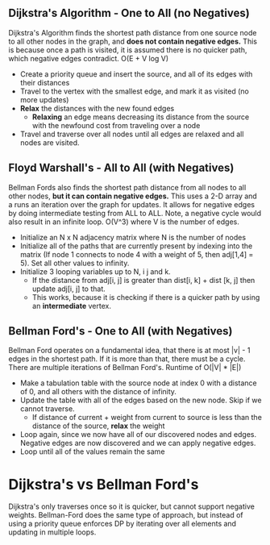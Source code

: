 ## Dijkstra's Algorithm - One to All (no Negatives) 
Dijkstra's Algorithm finds the shortest path distance from one source node to all other nodes in the graph, and **does not contain negative edges.** This is because once a path is visited, it is assumed there is no quicker path, which negative edges contradict. O(E + V log V)
- Create a priority queue and insert the source, and all of its edges with their distances
- Travel to the vertex with the smallest edge, and mark it as visited (no more updates)
- **Relax** the distances with the new found edges
	- **Relaxing** an edge means decreasing its distance from the source with the newfound cost from traveling over a node
- Travel and traverse over all nodes until all edges are relaxed and all nodes are visited.
## Floyd Warshall's - All to All (with Negatives)
Bellman Fords also finds the shortest path distance from all nodes to all other nodes, **but it can contain negative edges.** This uses a 2-D array and a runs an iteration over the graph for updates. It allows for negative edges by doing intermediate testing from ALL to ALL. Note, a negative cycle would also result in an infinite loop. O(V^3) where V is the number of edges.
- Initialize an N x N adjacency matrix where N is the number of nodes
- Initialize all of the paths that are currently present by indexing into the matrix (If node 1 connects to node 4 with a weight of 5, then adj[1,4] = 5). Set all other values to infinity.
- Initialize 3 looping variables up to N, i j and k.
	- If the distance from adj[i, j] is greater than dist[i, k] + dist [k, j] then update adj[i, j] to that.
	- This works, because it is checking if there is a quicker path by using an **intermediate** vertex.
## Bellman Ford's - One to All (with Negatives)
Bellman Ford operates on a fundamental idea, that there is at most |v| - 1 edges in the shortest path. If it is more than that, there must be a cycle. There are multiple iterations of Bellman Ford's. Runtime of O(|V| * |E|)
- Make a tabulation table with the source node at index 0 with a distance of 0, and all others with the distance of infinity.
- Update the table with all of the edges based on the new node. Skip if we cannot traverse.
	- If distance of current + weight from current to source is less than the distance of the source, **relax** the weight
- Loop again, since we now have all of our discovered nodes and edges. Negative edges are now discovered and we can apply negative edges.
- Loop until all of the values remain the same
# Dijkstra's vs Bellman Ford's
Dijkstra's only traverses once so it is quicker, but cannot support negative weights. Bellman-Ford does the same type of approach, but instead of using a priority queue enforces DP by iterating over all elements and updating in multiple loops.
